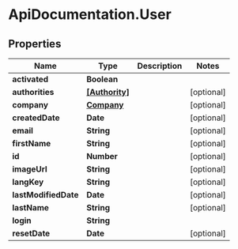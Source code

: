 # ApiDocumentation.User

## Properties
Name | Type | Description | Notes
------------ | ------------- | ------------- | -------------
**activated** | **Boolean** |  | 
**authorities** | [**[Authority]**](Authority.md) |  | [optional] 
**company** | [**Company**](Company.md) |  | [optional] 
**createdDate** | **Date** |  | [optional] 
**email** | **String** |  | [optional] 
**firstName** | **String** |  | [optional] 
**id** | **Number** |  | [optional] 
**imageUrl** | **String** |  | [optional] 
**langKey** | **String** |  | [optional] 
**lastModifiedDate** | **Date** |  | [optional] 
**lastName** | **String** |  | [optional] 
**login** | **String** |  | 
**resetDate** | **Date** |  | [optional] 


